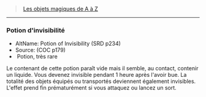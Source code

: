﻿---
!MagicItem
Type: Potion
Rarity: très rare
Id: magicitems_az_hd.md#potion-dinvisibilité
ParentLink: magicitems_az_hd.md#les-objets-magiques-de-a-à-z
Name: Potion d'invisibilité
ParentName: Les objets magiques de A à Z
NameLevel: 3
AltName: Potion of Invisibility (SRD p234)
Source: (COC p179)
Attributes:
  Name: Potion d'invisibilité
  Markdown: >+
    ### <!--Name-->Potion d'invisibilité<!--/Name-->


    - AltName: <!--AltName-->Potion of Invisibility (SRD p234)<!--/AltName-->

    - Source: <!--Source-->(COC p179)<!--/Source-->

    -  <!--Type-->Potion<!--/Type-->, <!--Rarity-->très rare<!--/Rarity-->


    Le contenant de cette potion paraît vide mais il semble, au contact, contenir un liquide. Vous devenez invisible pendant 1 heure après l'avoir bue. La totalité des objets équipés ou transportés deviennent également invisibles. L'effet prend fin prématurément si vous attaquez ou lancez un sort.

  AltName: Potion of Invisibility (SRD p234)
  Source: (COC p179)
  Type: Potion
  Rarity: très rare
AttributesDictionary: >+
  Name: Potion d'invisibilité

  Markdown: >+

    ### <!--Name-->Potion d'invisibilité<!--/Name-->





    - AltName: <!--AltName-->Potion of Invisibility (SRD p234)<!--/AltName-->



    - Source: <!--Source-->(COC p179)<!--/Source-->



    -  <!--Type-->Potion<!--/Type-->, <!--Rarity-->très rare<!--/Rarity-->





    Le contenant de cette potion paraît vide mais il semble, au contact, contenir un liquide. Vous devenez invisible pendant 1 heure après l'avoir bue. La totalité des objets équipés ou transportés deviennent également invisibles. L'effet prend fin prématurément si vous attaquez ou lancez un sort.



  AltName: Potion of Invisibility (SRD p234)

  Source: (COC p179)

  Type: Potion

  Rarity: très rare

---
> [Les objets magiques de A à Z](hd_magicitems_az_les_objets_magiques_de_a_a_z.md)

---

### Potion d'invisibilité

- AltName: Potion of Invisibility (SRD p234)
- Source: (COC p179)
-  Potion, très rare

Le contenant de cette potion paraît vide mais il semble, au contact, contenir un liquide. Vous devenez invisible pendant 1 heure après l'avoir bue. La totalité des objets équipés ou transportés deviennent également invisibles. L'effet prend fin prématurément si vous attaquez ou lancez un sort.

